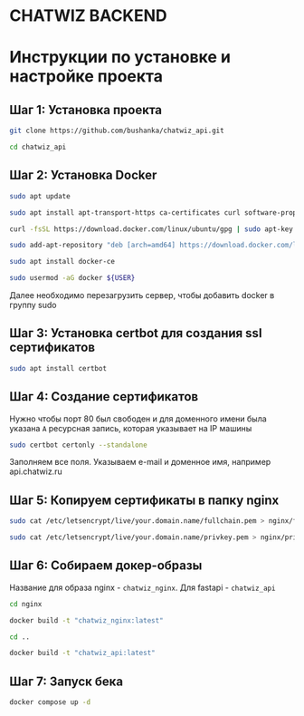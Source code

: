 # CHATWIZ BACKEND

# Инструкции по установке и настройке проекта

## Шаг 1: Установка проекта
```bash
git clone https://github.com/bushanka/chatwiz_api.git
```
```bash
cd chatwiz_api
```

## Шаг 2: Установка Docker
```bash
sudo apt update
```
```bash
sudo apt install apt-transport-https ca-certificates curl software-properties-common
```
```bash
curl -fsSL https://download.docker.com/linux/ubuntu/gpg | sudo apt-key add -
```
```bash
sudo add-apt-repository "deb [arch=amd64] https://download.docker.com/linux/ubuntu focal stable"
```
```bash
sudo apt install docker-ce
```
```bash
sudo usermod -aG docker ${USER}
```
Далее необходимо перезагрузить сервер, чтобы добавить docker в группу sudo

## Шаг 3: Установка certbot для создания ssl сертификатов
```bash
sudo apt install certbot
```

## Шаг 4: Создание сертификатов
Нужно чтобы порт 80 был свободен и для доменного имени была указана `А` ресурсная запись, которая указывает на IP машины 
```bash
sudo certbot certonly --standalone
```
Заполняем все поля. Указываем e-mail и доменное имя, например api.chatwiz.ru

## Шаг 5: Копируем сертификаты в папку nginx
```bash
sudo cat /etc/letsencrypt/live/your.domain.name/fullchain.pem > nginx/fullchain.pem
```
```bash
sudo cat /etc/letsencrypt/live/your.domain.name/privkey.pem > nginx/privkey.pem
```

## Шаг 6: Собираем докер-образы
Название для образа nginx - `chatwiz_nginx`. Для fastapi - `chatwiz_api`
```bash
cd nginx
```
```bash
docker build -t "chatwiz_nginx:latest"
```
```bash
cd ..
```
```bash
docker build -t "chatwiz_api:latest"
```

## Шаг 7: Запуск бека
```bash
docker compose up -d
```